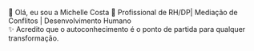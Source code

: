 👋 Olá, eu sou a Michelle Costa
💼 Profissional de RH/DP| Mediação de Conflitos | Desenvolvimento Humano  
✨ Acredito que o autoconhecimento é o ponto de partida para qualquer transformação.



